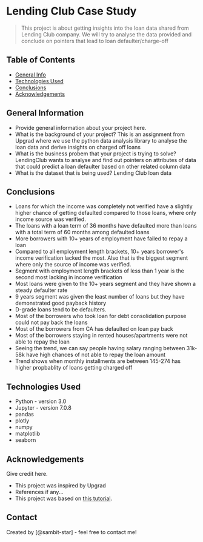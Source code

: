 # Lending Club Case Study

> This project is about getting insights into the loan data shared from Lending Club company. We will try to analyse the data provided and conclude on pointers that lead to loan defaulter/charge-off

## Table of Contents

- [General Info](#general-information)
- [Technologies Used](#technologies-used)
- [Conclusions](#conclusions)
- [Acknowledgements](#acknowledgements)

<!-- You can include any other section that is pertinent to your problem -->

## General Information

- Provide general information about your project here.
- What is the background of your project?
  This is an assignment from Upgrad where we use the python data analysis library to analyse the loan data and derive insights on charged off loans
- What is the business probem that your project is trying to solve?
  LendingClub wants to analyse and find out pointers on attributes of data that could predict a loan defaulter based on other related column data
- What is the dataset that is being used?
  Lending Club loan data

<!-- You don't have to answer all the questions - just the ones relevant to your project. -->

## Conclusions

- Loans for which the income was completely not verified have a slightly higher chance of getting defaulted compared to those loans, where only income source was verified.
- The loans with a loan term of 36 months have defaulted more than loans with a total term of 60 months among defaulted loans
- More borrowers with 10+ years of employment have failed to repay a loan
- Compared to all employment length brackets, 10+ years borrower's income verification lacked the most. Also that is the biggest segment where only the source of income was verified.
- Segment with employment length brackets of less than 1 year is the second most lacking in income verification
- Most loans were given to the 10+ years segment and they have shown a steady defaulter rate
- 9 years segment was given the least number of loans but they have demonstrated good payback history
- D-grade loans tend to be defaulters.
- Most of the borrowers who took loan for debt consolidation purpose could not pay back the loans
- Most of the borrowers from CA has defaulted on loan pay back
- Most of the borrowers staying in rented houses/apartments were not able to repay the loan
- Seeing the trend, we can say people having salary ranging between 31k-58k have high chances of not able to repay the loan amount
- Trend shows when monthly installments are between 145-274 has higher propbablity of loans getting charged off

<!-- You don't have to answer all the questions - just the ones relevant to your project. -->

## Technologies Used

- Python - version 3.0
- Jupyter - version 7.0.8
- pandas
- plotly
- numpy
- matplotlib
- seaborn

<!-- As the libraries versions keep on changing, it is recommended to mention the version of library used in this project -->

## Acknowledgements

Give credit here.

- This project was inspired by Upgrad
- References if any...
- This project was based on [this tutorial](https://www.upgrad.com).

## Contact

Created by [@sambit-star] - feel free to contact me!

<!-- Optional -->
<!-- ## License -->
<!-- This project is open source and available under the [... License](). -->

<!-- You don't have to include all sections - just the one's relevant to your project -->
